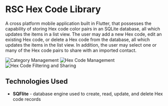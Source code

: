 # RSC Hex Code Library
A cross platform mobile application built in Flutter, that possesses the capability of storing Hex code color pairs in an SQLite database, all which updates the items in a list view. The user may add a new Hex code, edit an existing Hex code, or delete a Hex code from the database, all which updates the items in the list view. In addition, the user may select one or many of the Hex code pairs to share with an imported contact.

![Category Management](images/authentication_demo_optimized.gif?raw=true "Creating, Editing, and Deleting Categories")
![Hex Code Management](images/recyclerview_demo_optimized.gif?raw=true "Creating, Editing, and Deleting Hex Codes")
![Hex Code Filtering and Sharing](images/playback_demo_optimized.gif?raw=true "Filtering and Sharing Hex Codes")

## Technologies Used
* **SQFlite** - database engine used to create, read, update, and delete Hex code records
